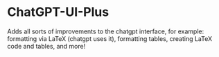 # ChatGPT-UI-Plus
Adds all sorts of improvements to the chatgpt interface, for example: formatting via LaTeX (chatgpt uses it), formatting tables, creating LaTeX code and tables, and more!
